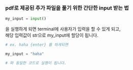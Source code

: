 ### pdf로 제공된 추가 파일을 풀기 위한 간단한 input 받는 법

``` python
my_input = input()

```
을 실행하게 되면 terminal에 사용자가 입력을 할 수 있게 되고,  
해당 입력값이 str으로 my_input에 할당이 됩니다.
``` python
# ex. haha {enter} 를 하게되면

my_input = "haha"

# 와 동일한 코드로 실행이 됩니다.
```